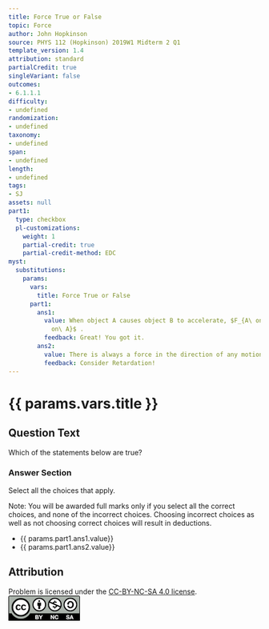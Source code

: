 ```yaml
---
title: Force True or False
topic: Force
author: John Hopkinson
source: PHYS 112 (Hopkinson) 2019W1 Midterm 2 Q1
template_version: 1.4
attribution: standard
partialCredit: true
singleVariant: false
outcomes:
- 6.1.1.1
difficulty:
- undefined
randomization:
- undefined
taxonomy:
- undefined
span:
- undefined
length:
- undefined
tags:
- SJ
assets: null
part1:
  type: checkbox
  pl-customizations:
    weight: 1
    partial-credit: true
    partial-credit-method: EDC
myst:
  substitutions:
    params:
      vars:
        title: Force True or False
      part1:
        ans1:
          value: When object A causes object B to accelerate, $F_{A\ on\ B}$ = $F_{B\
            on\ A}$ .
          feedback: Great! You got it.
        ans2:
          value: There is always a force in the direction of any motion.
          feedback: Consider Retardation!
---
```

# {{ params.vars.title }}

## Question Text

Which of the statements below are true?

### Answer Section

Select all the choices that apply.

Note: You will be awarded full marks only if you select all the correct choices, and none of the incorrect choices. Choosing incorrect choices as well as not choosing correct choices will result in deductions.

- {{ params.part1.ans1.value}}
- {{ params.part1.ans2.value}}

## Attribution

Problem is licensed under the [CC-BY-NC-SA 4.0 license](https://creativecommons.org/licenses/by-nc-sa/4.0/).<br> ![The Creative Commons 4.0 license requiring attribution-BY, non-commercial-NC, and share-alike-SA license.](https://raw.githubusercontent.com/firasm/bits/master/by-nc-sa.png)